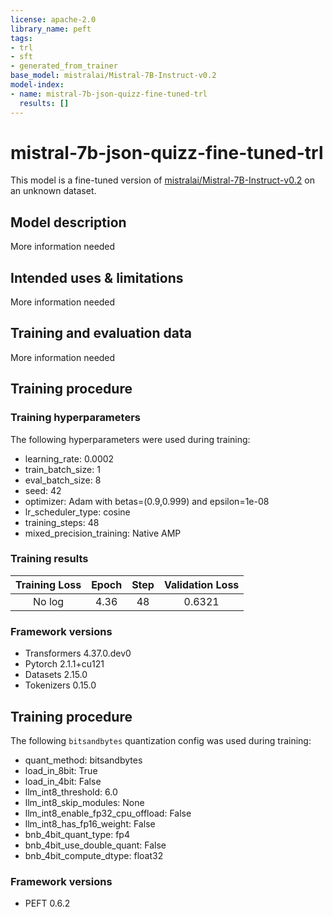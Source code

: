 ```yaml
---
license: apache-2.0
library_name: peft
tags:
- trl
- sft
- generated_from_trainer
base_model: mistralai/Mistral-7B-Instruct-v0.2
model-index:
- name: mistral-7b-json-quizz-fine-tuned-trl
  results: []
---
```


<!-- This model card has been generated automatically according to the information the Trainer had access to. You
should probably proofread and complete it, then remove this comment. -->

# mistral-7b-json-quizz-fine-tuned-trl

This model is a fine-tuned version of [mistralai/Mistral-7B-Instruct-v0.2](https://huggingface.co/mistralai/Mistral-7B-Instruct-v0.2) on an unknown dataset.

## Model description

More information needed

## Intended uses & limitations

More information needed

## Training and evaluation data

More information needed

## Training procedure

### Training hyperparameters

The following hyperparameters were used during training:
- learning_rate: 0.0002
- train_batch_size: 1
- eval_batch_size: 8
- seed: 42
- optimizer: Adam with betas=(0.9,0.999) and epsilon=1e-08
- lr_scheduler_type: cosine
- training_steps: 48
- mixed_precision_training: Native AMP

### Training results

| Training Loss | Epoch | Step | Validation Loss |
|:-------------:|:-----:|:----:|:---------------:|
| No log        | 4.36  | 48   | 0.6321          |


### Framework versions

- Transformers 4.37.0.dev0
- Pytorch 2.1.1+cu121
- Datasets 2.15.0
- Tokenizers 0.15.0
## Training procedure


The following `bitsandbytes` quantization config was used during training:
- quant_method: bitsandbytes
- load_in_8bit: True
- load_in_4bit: False
- llm_int8_threshold: 6.0
- llm_int8_skip_modules: None
- llm_int8_enable_fp32_cpu_offload: False
- llm_int8_has_fp16_weight: False
- bnb_4bit_quant_type: fp4
- bnb_4bit_use_double_quant: False
- bnb_4bit_compute_dtype: float32

### Framework versions


- PEFT 0.6.2
